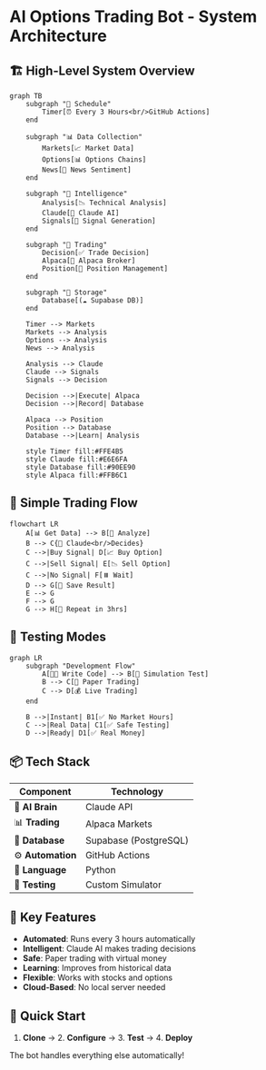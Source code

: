 # AI Options Trading Bot - System Architecture

## 🏗️ High-Level System Overview

```mermaid
graph TB
    subgraph "📅 Schedule"
        Timer[⏰ Every 3 Hours<br/>GitHub Actions]
    end
    
    subgraph "📊 Data Collection"
        Markets[📈 Market Data]
        Options[📊 Options Chains]
        News[📰 News Sentiment]
    end
    
    subgraph "🧠 Intelligence"
        Analysis[📉 Technical Analysis]
        Claude[🤖 Claude AI]
        Signals[🎯 Signal Generation]
    end
    
    subgraph "💼 Trading"
        Decision[✅ Trade Decision]
        Alpaca[🏦 Alpaca Broker]
        Position[📍 Position Management]
    end
    
    subgraph "💾 Storage"
        Database[(☁️ Supabase DB)]
    end
    
    Timer --> Markets
    Markets --> Analysis
    Options --> Analysis
    News --> Analysis
    
    Analysis --> Claude
    Claude --> Signals
    Signals --> Decision
    
    Decision -->|Execute| Alpaca
    Decision -->|Record| Database
    
    Alpaca --> Position
    Position --> Database
    Database -->|Learn| Analysis
    
    style Timer fill:#FFE4B5
    style Claude fill:#E6E6FA
    style Database fill:#90EE90
    style Alpaca fill:#FFB6C1
```

## 🔄 Simple Trading Flow

```mermaid
flowchart LR
    A[📊 Get Data] --> B[🤔 Analyze]
    B --> C{🤖 Claude<br/>Decides}
    C -->|Buy Signal| D[📈 Buy Option]
    C -->|Sell Signal| E[📉 Sell Option]
    C -->|No Signal| F[⏸️ Wait]
    D --> G[💾 Save Result]
    E --> G
    F --> G
    G --> H[🔄 Repeat in 3hrs]
```

## 🧪 Testing Modes

```mermaid
graph LR
    subgraph "Development Flow"
        A[🧑‍💻 Write Code] --> B[🧪 Simulation Test]
        B --> C[📝 Paper Trading]
        C --> D[💰 Live Trading]
    end
    
    B -->|Instant| B1[✅ No Market Hours]
    C -->|Real Data| C1[✅ Safe Testing]
    D -->|Ready| D1[✅ Real Money]
```

## 📦 Tech Stack

| Component | Technology |
|-----------|------------|
| 🤖 **AI Brain** | Claude API |
| 📊 **Trading** | Alpaca Markets |
| 💾 **Database** | Supabase (PostgreSQL) |
| ⚙️ **Automation** | GitHub Actions |
| 🐍 **Language** | Python |
| 🧪 **Testing** | Custom Simulator |

## 🎯 Key Features

- **Automated**: Runs every 3 hours automatically
- **Intelligent**: Claude AI makes trading decisions
- **Safe**: Paper trading with virtual money
- **Learning**: Improves from historical data
- **Flexible**: Works with stocks and options
- **Cloud-Based**: No local server needed

## 🚀 Quick Start

1. **Clone** → 2. **Configure** → 3. **Test** → 4. **Deploy**

The bot handles everything else automatically!